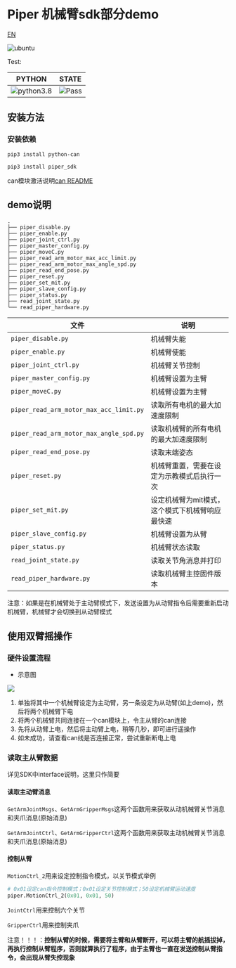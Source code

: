# Piper 机械臂sdk部分demo

[EN](README(EN).MD)

![ubuntu](https://img.shields.io/badge/Ubuntu-20.04-orange.svg)

Test:

|PYTHON |STATE|
|---|---|
|![python3.8](https://img.shields.io/badge/Python-3.8-blue.svg)|![Pass](https://img.shields.io/badge/Pass-blue.svg)|

## 安装方法

### 安装依赖

```shell
pip3 install python-can
```

```shell
pip3 install piper_sdk
```

can模块激活说明[can README](./can_config.MD)

## demo说明

```shell
.
├── piper_disable.py
├── piper_enable.py
├── piper_joint_ctrl.py
├── piper_master_config.py
├── piper_moveC.py
├── piper_read_arm_motor_max_acc_limit.py
├── piper_read_arm_motor_max_angle_spd.py
├── piper_read_end_pose.py
├── piper_reset.py
├── piper_set_mit.py
├── piper_slave_config.py
├── piper_status.py
├── read_joint_state.py
└── read_piper_hardware.py
```

|文件 |说明|
|---|---|
|`piper_disable.py`|机械臂失能|
|`piper_enable.py`|机械臂使能|
|`piper_joint_ctrl.py`|机械臂关节控制|
|`piper_master_config.py`|机械臂设置为主臂|
|`piper_moveC.py`|机械臂设置为主臂|
|`piper_read_arm_motor_max_acc_limit.py`|读取所有电机的最大加速度限制|
|`piper_read_arm_motor_max_angle_spd.py`|读取机械臂的所有电机的最大加速度限制|
|`piper_read_end_pose.py`|读取末端姿态|
|`piper_reset.py`|机械臂重置，需要在设定为示教模式后执行一次|
|`piper_set_mit.py`|设定机械臂为mit模式，这个模式下机械臂响应最快速|
|`piper_slave_config.py`|机械臂设置为从臂|
|`piper_status.py`|机械臂状态读取|
|`read_joint_state.py`|读取关节角消息并打印|
|`read_piper_hardware.py`|读取机械臂主控固件版本|

注意：如果是在机械臂处于主动臂模式下，发送设置为从动臂指令后需要重新启动机械臂，机械臂才会切换到从动臂模式

## 使用双臂摇操作

### 硬件设置流程

- 示意图

![ ](./asserts/接线图.PNG)

1. 单独将其中一个机械臂设定为主动臂，另一条设定为从动臂(如上demo)，然后将两个机械臂下电
2. 将两个机械臂共同连接在一个can模块上，令主从臂的can连接
3. 先将从动臂上电，然后将主动臂上电，稍等几秒，即可进行遥操作
4. 如未成功，请查看can线是否连接正常，尝试重新断电上电

### 读取主从臂数据

详见SDK中interface说明，这里只作简要

#### 读取主动臂消息

`GetArmJointMsgs`、`GetArmGripperMsgs`这两个函数用来获取从动机械臂关节消息和夹爪消息(原始消息)

`GetArmJointCtrl`、`GetArmGripperCtrl`这两个函数用来获取主动机械臂关节消息和夹爪消息(原始消息)

#### 控制从臂

`MotionCtrl_2`用来设定控制指令模式，以关节模式举例

```python
# 0x01设定can指令控制模式；0x01设定关节控制模式；50设定机械臂运动速度
piper.MotionCtrl_2(0x01, 0x01, 50)
```

`JointCtrl`用来控制六个关节

`GripperCtrl`用来控制夹爪

注意！！！：**控制从臂的时候，需要将主臂和从臂断开，可以将主臂的航插拔掉，再执行控制从臂程序，否则就算执行了程序，由于主臂也一直在发送控制从臂指令，会出现从臂失控现象**
